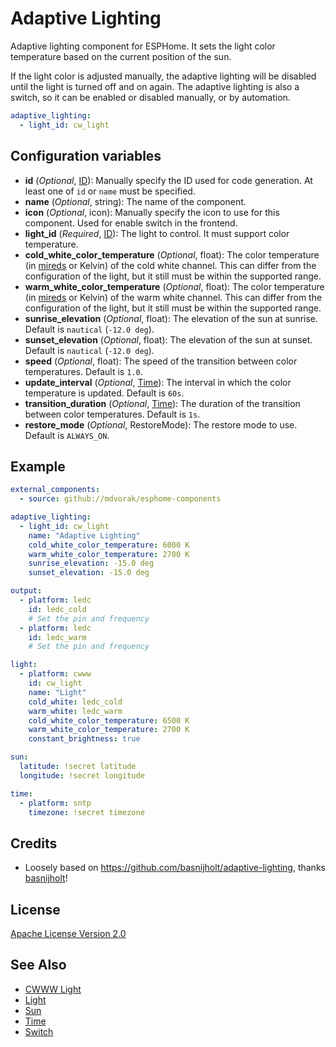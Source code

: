 # Adaptive Lighting

Adaptive lighting component for ESPHome. It sets the light color temperature based on the current position of the sun.

If the light color is adjusted manually, the adaptive lighting will be disabled until the light is turned off and on
again. The adaptive lighting is also a switch, so it can be enabled or disabled manually, or by automation.

```yaml
adaptive_lighting:
  - light_id: cw_light
```

## Configuration variables

- **id** (*Optional*, [ID](https://esphome.io/guides/configuration-types.html#id)): Manually specify the ID used for
  code generation. At least one of `id` or `name` must be specified.
- **name** (*Optional*, string): The name of the component.
- **icon** (*Optional*, icon): Manually specify the icon to use for this component.
  Used for enable switch in the frontend.
- **light_id** (*Required*, [ID](https://esphome.io/guides/configuration-types.html#id)): The light to control.
  It must support color temperature.
- **cold_white_color_temperature** (*Optional*, float): The color temperature
  (in [mireds](https://en.wikipedia.org/wiki/Mired) or Kelvin) of the cold white channel. This can differ from the
  configuration of the light, but it still must be within the supported range.
- **warm_white_color_temperature** (*Optional*, float): The color temperature
  (in [mireds](https://en.wikipedia.org/wiki/Mired) or Kelvin) of the warm white channel. This can differ from the
  configuration of the light, but it still must be within the supported range.
- **sunrise_elevation** (*Optional*, float): The elevation of the sun at sunrise. Default is `nautical` (`-12.0 deg`).
- **sunset_elevation** (*Optional*, float): The elevation of the sun at sunset. Default is `nautical` (`-12.0 deg`).
- **speed** (*Optional*, float): The speed of the transition between color temperatures. Default is `1.0`.
- **update_interval** (*Optional*, [Time](https://esphome.io/guides/configuration-types#config-time)): The interval in
  which the color temperature is updated. Default is `60s`.
- **transition_duration** (*Optional*, [Time](https://esphome.io/guides/configuration-types#config-time)): The duration
  of the transition between color temperatures. Default is `1s`.
- **restore_mode** (*Optional*, RestoreMode): The restore mode to use. Default is `ALWAYS_ON`.

## Example

```yaml
external_components:
  - source: github://mdvorak/esphome-components

adaptive_lighting:
  - light_id: cw_light
    name: "Adaptive Lighting"
    cold_white_color_temperature: 6000 K
    warm_white_color_temperature: 2700 K
    sunrise_elevation: -15.0 deg
    sunset_elevation: -15.0 deg

output:
  - platform: ledc
    id: ledc_cold
    # Set the pin and frequency
  - platform: ledc
    id: ledc_warm
    # Set the pin and frequency

light:
  - platform: cwww
    id: cw_light
    name: "Light"
    cold_white: ledc_cold
    warm_white: ledc_warm
    cold_white_color_temperature: 6500 K
    warm_white_color_temperature: 2700 K
    constant_brightness: true

sun:
  latitude: !secret latitude
  longitude: !secret longitude

time:
  - platform: sntp
    timezone: !secret timezone
```

## Credits

* Loosely based on https://github.com/basnijholt/adaptive-lighting, thanks [basnijholt](https://github.com/basnijholt)!

## License

[Apache License Version 2.0](https://www.apache.org/licenses/LICENSE-2.0)

## See Also

- [CWWW Light](https://esphome.io/components/light/cwww.html)
- [Light](https://esphome.io/components/light/index.html)
- [Sun](https://esphome.io/components/sun.html)
- [Time](https://esphome.io/components/time/index.html)
- [Switch](https://esphome.io/components/switch/index.html)
